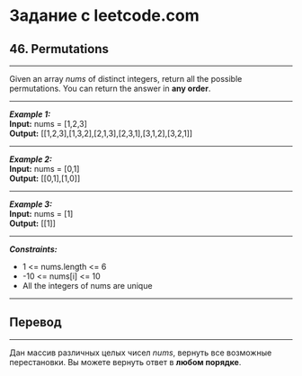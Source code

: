 # Задание с leetcode.com
## 46. Permutations

---

Given an array *nums* of distinct integers, return all the possible <span title="A permutation is a rearrangement of all the elements of an array.">permutations</span>. You can return the answer in **any order**.

---

***Example 1:***</br>
**Input:** nums = [1,2,3]</br>
**Output:** [[1,2,3],[1,3,2],[2,1,3],[2,3,1],[3,1,2],[3,2,1]]</br>

---

***Example 2:***</br>
**Input:** nums = [0,1]</br>
**Output:** [[0,1],[1,0]]</br>

---

***Example 3:***</br>
**Input:** nums = [1]</br>
**Output:** [[1]]</br>

---

***Constraints:***</br>
- 1 <= nums.length <= 6
- -10 <= nums[i] <= 10
- All the integers of nums are unique

---

## Перевод

---

Дан массив различных целых чисел *nums*, вернуть все возможные <span title="Перестановка — это перестановка всех элементов массива.">перестановки</span>. Вы можете вернуть ответ в **любом порядке**.